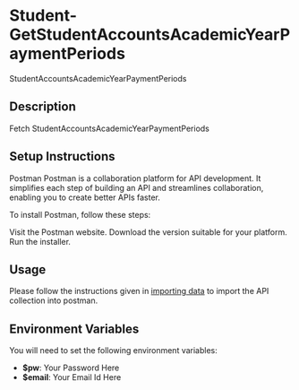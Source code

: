 # Student-GetStudentAccountsAcademicYearPaymentPeriods
StudentAccountsAcademicYearPaymentPeriods

## Description
Fetch StudentAccountsAcademicYearPaymentPeriods

## Setup Instructions
Postman
Postman is a collaboration platform for API development. It simplifies each step of building an API and streamlines collaboration, enabling you to create better APIs faster.

To install Postman, follow these steps:

Visit the Postman website.
Download the version suitable for your platform.
Run the installer.

## Usage
Please follow the instructions given in [importing data](https://learning.postman.com/docs/getting-started/importing-and-exporting/importing-data/) to import the API collection into postman.

## Environment Variables
You will need to set the following environment variables:

- **$pw**: Your Password Here
- **$email**: Your Email Id Here

